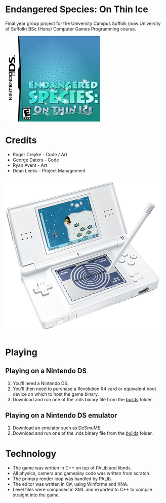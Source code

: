 # Endangered Species: On Thin Ice
Final year group project for the University Campus Suffolk (now University of Suffolk) BSc (Hons) Computer Games Programming course.

![Endangered Species: On Thin Ice](https://github.com/creyke/EndangeredSpeciesOnThinIce/raw/master/art/packaging/BoxArtVerySmall.jpg)

# Credits
* Roger Creyke - Code / Art
* George Daters - Code
* Ryan Avent - Art
* Dean Leeks - Project Management

![Endangered Species: On Thin Ice](https://github.com/creyke/EndangeredSpeciesOnThinIce/raw/master/art/marketing/ESOTI_DS_Shot_04_Small.png)

# Playing
## Playing on a Nintendo DS
1. You'll need a Nintendo DS.
2. You'll then need to purchase a Revolution R4 card or equivalent boot device on which to host the game binary.
3. Download and run one of the .nds binary file from the [builds](https://github.com/creyke/EndangeredSpeciesOnThinIce/tree/master/builds) folder.

## Playing on a Nintendo DS emulator
1. Download an emulator such as DeSmuME.
2. Download and run one of the .nds binary file from the [builds](https://github.com/creyke/EndangeredSpeciesOnThinIce/tree/master/builds) folder.

# Technology
* The game was written in C++ on top of PALib and libnds.
* All physics, camera and gameplay code was written from scratch.
* The primary render loop was handled by PALib.
* The editor was written in C#, using Winforms and XNA.
* Level files were composed in XML and exported to C++ to compile straight into the game.
